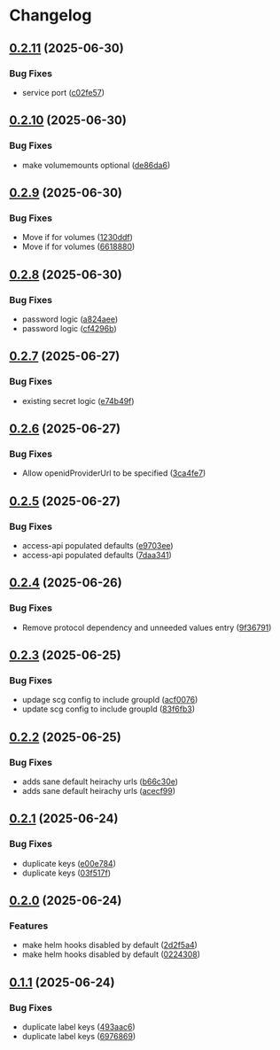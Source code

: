 # Changelog

## [0.2.11](https://github.com/Telicent-io/telicent-core-charts/compare/telicent-core-v0.2.10...telicent-core-v0.2.11) (2025-06-30)


### Bug Fixes

* service port ([c02fe57](https://github.com/Telicent-io/telicent-core-charts/commit/c02fe57478d4744248c188ebd1a42be34ccc529f))

## [0.2.10](https://github.com/Telicent-io/telicent-core-charts/compare/telicent-core-v0.2.9...telicent-core-v0.2.10) (2025-06-30)


### Bug Fixes

* make volumemounts optional ([de86da6](https://github.com/Telicent-io/telicent-core-charts/commit/de86da612d71bdc6e1051fe85a8924e5623a1c9f))

## [0.2.9](https://github.com/Telicent-io/telicent-core-charts/compare/telicent-core-v0.2.8...telicent-core-v0.2.9) (2025-06-30)


### Bug Fixes

* Move if for volumes ([1230ddf](https://github.com/Telicent-io/telicent-core-charts/commit/1230ddf33ae2e8cd23cc7a9dec9a87b721d43ede))
* Move if for volumes ([6618880](https://github.com/Telicent-io/telicent-core-charts/commit/66188805870547839540887ff1aa88416e47fae0))

## [0.2.8](https://github.com/Telicent-io/telicent-core-charts/compare/telicent-core-v0.2.7...telicent-core-v0.2.8) (2025-06-30)


### Bug Fixes

* password logic ([a824aee](https://github.com/Telicent-io/telicent-core-charts/commit/a824aeeebc9d5f599f4087f153fe96fc76ba09d1))
* password logic ([cf4296b](https://github.com/Telicent-io/telicent-core-charts/commit/cf4296b7ed4cdb3ef75764515aead57949461878))

## [0.2.7](https://github.com/Telicent-io/telicent-core-charts/compare/telicent-core-v0.2.6...telicent-core-v0.2.7) (2025-06-27)


### Bug Fixes

* existing secret logic ([e74b49f](https://github.com/Telicent-io/telicent-core-charts/commit/e74b49f7f388bbbaa718857cec8032c3c9c1b252))

## [0.2.6](https://github.com/Telicent-io/telicent-core-charts/compare/telicent-core-v0.2.5...telicent-core-v0.2.6) (2025-06-27)


### Bug Fixes

* Allow openidProviderUrl to be specified ([3ca4fe7](https://github.com/Telicent-io/telicent-core-charts/commit/3ca4fe7589d84399f917937ff366156ee131bbff))

## [0.2.5](https://github.com/Telicent-io/telicent-core-charts/compare/telicent-core-v0.2.4...telicent-core-v0.2.5) (2025-06-27)


### Bug Fixes

* access-api populated defaults ([e9703ee](https://github.com/Telicent-io/telicent-core-charts/commit/e9703ee76def6c8aef4b022607d564934a02ed42))
* access-api populated defaults ([7daa341](https://github.com/Telicent-io/telicent-core-charts/commit/7daa3418606d32967d47f7f6dd597c107bb8407a))

## [0.2.4](https://github.com/Telicent-io/telicent-core-charts/compare/telicent-core-v0.2.3...telicent-core-v0.2.4) (2025-06-26)


### Bug Fixes

* Remove protocol dependency and unneeded values entry ([9f36791](https://github.com/Telicent-io/telicent-core-charts/commit/9f36791543e78d0b56b817ff35e562bbe7d2be7d))

## [0.2.3](https://github.com/Telicent-io/telicent-core-charts/compare/telicent-core-v0.2.2...telicent-core-v0.2.3) (2025-06-25)


### Bug Fixes

* updage scg config to include groupId ([acf0076](https://github.com/Telicent-io/telicent-core-charts/commit/acf0076384655f3969f1893e5f14c5c76da7c70b))
* update scg config to include groupId ([83f6fb3](https://github.com/Telicent-io/telicent-core-charts/commit/83f6fb3005b08f2b087d7ad96fe2ab689b59025a))

## [0.2.2](https://github.com/Telicent-io/telicent-core-charts/compare/telicent-core-v0.2.1...telicent-core-v0.2.2) (2025-06-25)


### Bug Fixes

* adds sane default heirachy urls ([b66c30e](https://github.com/Telicent-io/telicent-core-charts/commit/b66c30e4de9716f3daad33f177c1053dcd3c8991))
* adds sane default heirachy urls ([acecf99](https://github.com/Telicent-io/telicent-core-charts/commit/acecf99cefb2d1eba52eb0d02b81175647ba2804))

## [0.2.1](https://github.com/Telicent-io/telicent-core-charts/compare/telicent-core-v0.2.0...telicent-core-v0.2.1) (2025-06-24)


### Bug Fixes

* duplicate keys ([e00e784](https://github.com/Telicent-io/telicent-core-charts/commit/e00e784056a7646732941a4dc5a52ff421fd52ec))
* duplicate keys ([03f517f](https://github.com/Telicent-io/telicent-core-charts/commit/03f517fb123c2c3b4ef79f8d674794c22a572c95))

## [0.2.0](https://github.com/Telicent-io/telicent-core-charts/compare/telicent-core-v0.1.1...telicent-core-v0.2.0) (2025-06-24)


### Features

* make helm hooks disabled by default ([2d2f5a4](https://github.com/Telicent-io/telicent-core-charts/commit/2d2f5a4351eff00fb8e5257ada6424a3bac89f7b))
* make helm hooks disabled by default ([0224308](https://github.com/Telicent-io/telicent-core-charts/commit/022430830efaf0030b3bbdb68104ed9b0ddbba17))

## [0.1.1](https://github.com/Telicent-io/telicent-core-charts/compare/telicent-core-v0.1.0...telicent-core-v0.1.1) (2025-06-24)


### Bug Fixes

* duplicate label keys ([493aac6](https://github.com/Telicent-io/telicent-core-charts/commit/493aac686cb0bfdc32f490d07f216ab518e60a64))
* duplicate label keys ([6976869](https://github.com/Telicent-io/telicent-core-charts/commit/69768696e91561a2c8ad32d30a8a66c26229311c))
